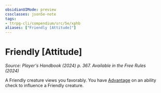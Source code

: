 ```yaml
---
obsidianUIMode: preview
cssclasses: json5e-note
tags:
- ttrpg-cli/compendium/src/5e/xphb
aliases: ["Friendly [Attitude]"]
---
```

# Friendly [Attitude]
*Source: Player's Handbook (2024) p. 367. Available in the Free Rules (2024)* 

A Friendly creature views you favorably. You have [Advantage](3-Compendium/rules/variant-rules/advantage-xphb.md) on an ability check to influence a Friendly creature.